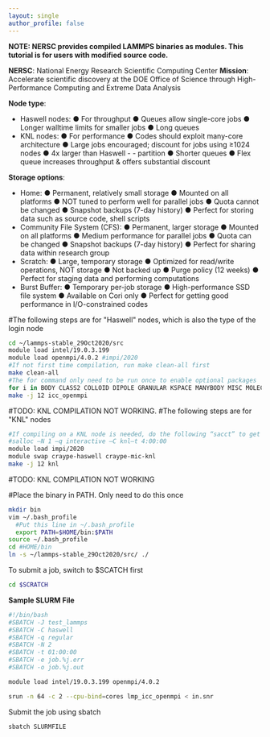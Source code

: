 ```yaml
---
layout: single
author_profile: false
---
```


**NOTE: NERSC provides compiled LAMMPS binaries as modules. This tutorial is for users with modified source code.**

**NERSC**: National Energy Research Scientific Computing Center
**Mission**: Accelerate scientific discovery at the DOE Office of Science through High-Performance Computing and Extreme Data Analysis

**Node type**:
- Haswell nodes: ● For throughput ● Queues allow single-core jobs ● Longer walltime limits for smaller jobs ● Long queues
- KNL nodes: ● For performance ● Codes should exploit many-core architecture ● Large jobs encouraged; discount for jobs using ≥1024 nodes ● 4x larger than Haswell - - partition ● Shorter queues ● Flex queue increases throughput & offers substantial discount

**Storage options**:
- Home: ● Permanent, relatively small storage ● Mounted on all platforms ● NOT tuned to perform well for parallel jobs ● Quota cannot be changed ● Snapshot backups (7-day history) ● Perfect for storing data such as source code, shell scripts
- Community File System (CFS): ● Permanent, larger storage ● Mounted on all platforms ● Medium performance for parallel jobs ● Quota can be changed ● Snapshot backups (7-day history) ● Perfect for sharing data within research group
- Scratch: ● Large, temporary storage ● Optimized for read/write operations, NOT storage ● Not backed up ● Purge policy (12 weeks) ● Perfect for staging data and performing computations
- Burst Buffer: ● Temporary per-job storage ● High-performance SSD file system ● Available on Cori only ● Perfect for getting good performance in I/O-constrained codes


#The following steps are for "Haswell" nodes, which is also the type of the login node
```bash
cd ~/lammps-stable_29Oct2020/src
module load intel/19.0.3.199    
module load openmpi/4.0.2 #impi/2020
#If not first time compilation, run make clean-all first
make clean-all
#The for command only need to be run once to enable optional packages
for i in BODY CLASS2 COLLOID DIPOLE GRANULAR KSPACE MANYBODY MISC MOLECULE MPIIO RIGID USER-MISC USER-PHONON USER-REAXC; do make yes-$i; done
make -j 12 icc_openmpi
```

#TODO: KNL COMPILATION NOT WORKING. 
#The following steps are for "KNL" nodes
```bash
#If compiling on a KNL node is needed, do the following “sacct” to get onto a compute node
#salloc –N 1 –q interactive –C knl–t 4:00:00
module load impi/2020
module swap craype-haswell craype-mic-knl
make -j 12 knl
```
#TODO: KNL COMPILATION NOT WORKING

#Place the binary in PATH. Only need to do this once
```bash
mkdir bin
vim ~/.bash_profile
  #Put this line in ~/.bash_profile
  export PATH=$HOME/bin:$PATH
source ~/.bash_profile
cd #HOME/bin
ln -s ~/lammps-stable_29Oct2020/src/ ./
```

To submit a job, switch to $SCATCH first
```bash
cd $SCRATCH
```
**Sample SLURM File**
```bash
#!/bin/bash
#SBATCH -J test_lammps
#SBATCH -C haswell
#SBATCH -q regular
#SBATCH -N 2
#SBATCH -t 01:00:00
#SBATCH -e job.%j.err
#SBATCH -o job.%j.out

module load intel/19.0.3.199 openmpi/4.0.2

srun -n 64 -c 2 --cpu-bind=cores lmp_icc_openmpi < in.snr
```
Submit the job using sbatch
```bash
sbatch SLURMFILE
```
